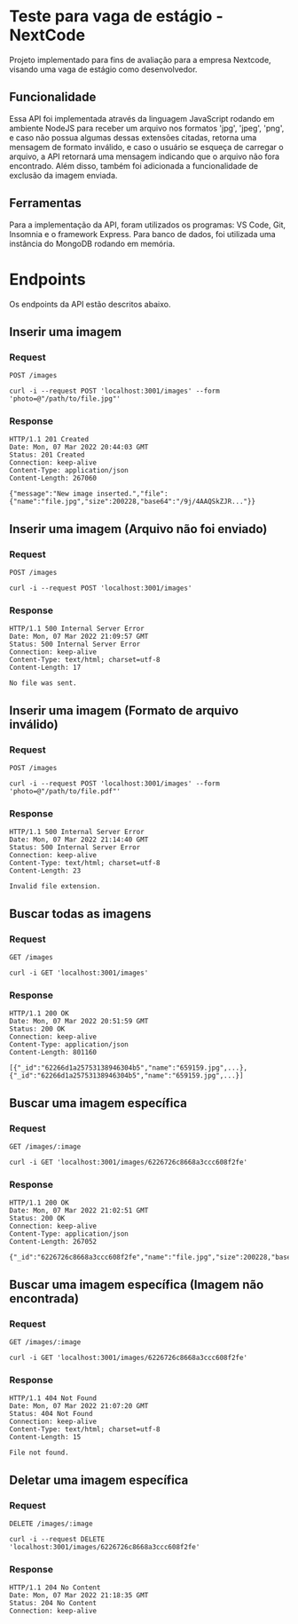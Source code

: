 # Teste para vaga de estágio - NextCode

Projeto implementado para fins de avaliação para a empresa Nextcode, visando uma vaga de estágio como desenvolvedor.

## Funcionalidade
Essa API foi implementada através da linguagem JavaScript rodando em ambiente NodeJS para receber um arquivo nos formatos 'jpg', 'jpeg', 'png', e caso não possua algumas dessas extensões citadas, retorna uma mensagem de formato inválido, e caso o usuário se esqueça de carregar o arquivo, a API retornará uma mensagem indicando que o arquivo não fora encontrado. Além disso, também foi adicionada a funcionalidade de exclusão da imagem enviada.

## Ferramentas
Para a implementação da API, foram utilizados os programas: VS Code, Git, Insomnia e o framework Express. Para banco de dados, foi utilizada uma instância do MongoDB rodando em memória.

# Endpoints

Os endpoints da API estão descritos abaixo.

## Inserir uma imagem

### Request

`POST /images`

    curl -i --request POST 'localhost:3001/images' --form 'photo=@"/path/to/file.jpg"'

### Response

    HTTP/1.1 201 Created
    Date: Mon, 07 Mar 2022 20:44:03 GMT
    Status: 201 Created
    Connection: keep-alive
    Content-Type: application/json
    Content-Length: 267060

    {"message":"New image inserted.","file":{"name":"file.jpg","size":200228,"base64":"/9j/4AAQSkZJR..."}}

## Inserir uma imagem (Arquivo não foi enviado)

### Request

`POST /images`

    curl -i --request POST 'localhost:3001/images'

### Response

    HTTP/1.1 500 Internal Server Error
    Date: Mon, 07 Mar 2022 21:09:57 GMT
    Status: 500 Internal Server Error
    Connection: keep-alive
    Content-Type: text/html; charset=utf-8
    Content-Length: 17

    No file was sent.

## Inserir uma imagem (Formato de arquivo inválido)

### Request

`POST /images`

    curl -i --request POST 'localhost:3001/images' --form 'photo=@"/path/to/file.pdf"'

### Response

    HTTP/1.1 500 Internal Server Error
    Date: Mon, 07 Mar 2022 21:14:40 GMT
    Status: 500 Internal Server Error
    Connection: keep-alive
    Content-Type: text/html; charset=utf-8
    Content-Length: 23

    Invalid file extension.

## Buscar todas as imagens

### Request

`GET /images`

    curl -i GET 'localhost:3001/images'

### Response

    HTTP/1.1 200 OK
    Date: Mon, 07 Mar 2022 20:51:59 GMT
    Status: 200 OK
    Connection: keep-alive
    Content-Type: application/json
    Content-Length: 801160

    [{"_id":"62266d1a25753138946304b5","name":"659159.jpg",...},{"_id":"62266d1a25753138946304b5","name":"659159.jpg",...}]

## Buscar uma imagem específica

### Request

`GET /images/:image`

    curl -i GET 'localhost:3001/images/6226726c8668a3ccc608f2fe'

### Response

    HTTP/1.1 200 OK
    Date: Mon, 07 Mar 2022 21:02:51 GMT
    Status: 200 OK
    Connection: keep-alive
    Content-Type: application/json
    Content-Length: 267052

    {"_id":"6226726c8668a3ccc608f2fe","name":"file.jpg","size":200228,"base64":"/9j/4AAQSkZJRgAB..."}

## Buscar uma imagem específica (Imagem não encontrada)

### Request

`GET /images/:image`

    curl -i GET 'localhost:3001/images/6226726c8668a3ccc608f2fe'

### Response

    HTTP/1.1 404 Not Found
    Date: Mon, 07 Mar 2022 21:07:20 GMT
    Status: 404 Not Found
    Connection: keep-alive
    Content-Type: text/html; charset=utf-8
    Content-Length: 15

    File not found.

## Deletar uma imagem específica

### Request

`DELETE /images/:image`

    curl -i --request DELETE 'localhost:3001/images/6226726c8668a3ccc608f2fe'

### Response

    HTTP/1.1 204 No Content
    Date: Mon, 07 Mar 2022 21:18:35 GMT
    Status: 204 No Content
    Connection: keep-alive
